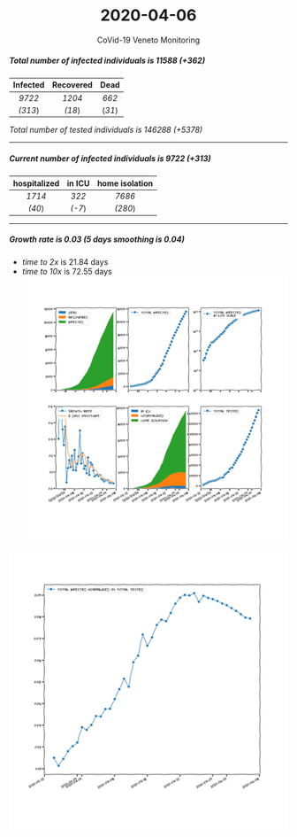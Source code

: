 <div align='center'>

# 2020-04-06
CoVid-19 Veneto Monitoring
</div>

##### Total number of infected individuals is 11588 (+362)
Infected | Recovered | Dead
:---: | :---: | :---:
*9722* | *1204* | *662*
*(313*) | *(18*) | (*31*)

*Total number of tested individuals is 146288 (+5378)*
***
##### Current number of infected individuals is 9722 (+313)
hospitalized | in ICU | home isolation
:---: | :---: | :---:
*1714* |*322* |*7686*
*(40*) |*(-7*) |*(280*)
***
##### Growth rate is 0.03 (5 days smoothing is 0.04)
- *time to 2x* is 21.84 days
- *time to 10x* is 72.55 days
![stats][stats]

![infected_normalized][infected_normalized]

[stats]: stats_Veneto.png
[infected_normalized]: infected_normalized_Veneto.png
